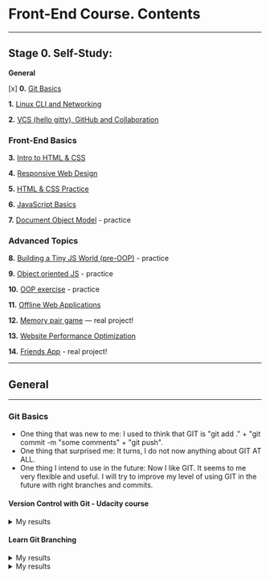 # Front-End Course. Contents

---

## Stage 0. Self-Study:

**General**

[x] **0.** [Git Basics](#git-basics)

**1.** [Linux CLI and Networking](tasks/linux-cli-http.md)

**2.** [VCS (hello gitty), GitHub and Collaboration](tasks/git-collaboration.md)

### Front-End Basics

**3.** [Intro to HTML & CSS](tasks/html-css-intro.md)

**4.** [Responsive Web Design](tasks/html-css-responsive.md)

**5.** [HTML & CSS Practice](tasks/html-css-popup.md)

**6.** [JavaScript Basics](tasks/js-basics.md)

**7.** [Document Object Model](tasks/js-dom.md) - practice

### Advanced Topics

**8.** [Building a Tiny JS World (pre-OOP)](tasks/js-pre-oop.md) - practice

**9.** [Object oriented JS](tasks/js-oop.md) - practice

**10.** [OOP exercise](tasks/js-post-oop.md) - practice

**11.** [Offline Web Applications](tasks/app-design-offline.md)

**12.** [Memory pair game](tasks/memory-pair-game.md) — real project!

**13.** [Website Performance Optimization](tasks/app-design-performance.md)

**14.** [Friends App](tasks/friends-app.md) - real project!

---

## General

---

### Git Basics

- One thing that was new to me: I used to think that GIT is "git add ." + "git commit -m "some comments" + "git push".
- One thing that surprised me: It turns, I do not now anything about GIT AT ALL.
- One thing I intend to use in the future: Now I like GIT. It seems to me very flexible and useful. I will try to improve my level of using GIT in the future with right branches and commits.

#### Version Control with Git - Udacity course

<details><summary>My results</summary>
<p>

![Screenshot-image-link](https://github.com/Ant-C-tech/kottans-frontend/blob/master/git_basic/udacity.png)

</p>
</details>

#### Learn Git Branching

<details><summary>My results</summary>
<p>

![Screenshot-image-link](https://github.com/Ant-C-tech/kottans-frontend/blob/master/git_basic/learngitbranching_1.jpg)

</p>
</details>

<details><summary>My results</summary>
<p>

![Screenshot-image-link](https://github.com/Ant-C-tech/kottans-frontend/blob/master/git_basic/learngitbranching_1.jpg)

</p>
</details>
